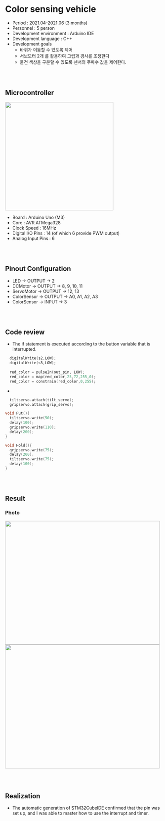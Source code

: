 # Color sensing vehicle
* Period : 2021.04-2021.06 (3 months)
* Personnel : 5 person
* Development environment : Arduino IDE
* Development language : C++
* Development goals  
  * 바퀴가 이동할 수 있도록 제어
  * 서보모터 2개 를 활용하여 그립과 경사를 조정한다 
  * 물건 색상을 구분할 수 있도록 센서의 주파수 값을 제어한다.

<br/> <br/>

## Microcontroller
<a href="#"><img src="?" width="350px" height="350px"></a> 
* Board : Arduino Uno (M3)
* Core : AVR ATMega328 
* Clock Speed : 16MHz
* Digital I/O Pins : 14 (of which 6 provide PWM output)
* Analog Input Pins : 6

<br/> <br/>

## Pinout Configuration
* LED -> OUTPUT -> 2
* DCMotor -> OUTPUT -> 8, 9, 10, 11
* ServoMotor -> OUTPUT -> 12, 13 
* ColorSensor -> OUTPUT -> A0, A1, A2, A3
* ColorSensor -> INPUT -> 3


<br/> <br/>



## Code review
* The if statement is executed according to the button variable that is interrupted.
```C
  digitalWrite(s2,LOW);               
  digitalWrite(s3,LOW);
  
  red_color = pulseIn(out_pin, LOW);
  red_color = map(red_color,25,72,255,0);  
  red_color = constrain(red_color,0,255);
```
* 
```C
  tiltservo.attach(tilt_servo);  
  gripservo.attach(grip_servo);
```
```C
void Put(){
  tiltservo.write(50);  
  delay(100);
  gripservo.write(110); 
  delay(200);
}

void Hold(){
  gripservo.write(75); 
  delay(200);
  tiltservo.write(75);
  delay(100);
}
```
<br/> <br/>

## Result
### Photo
<a href="#"><img src="?" width="500px" height="400px"></a>
<a href="#"><img src="?" width="500px" height="400px"></a>

<br/> <br/>

## Realization
* The automatic generation of STM32CubeIDE confirmed that the pin was set up, and I was able to master how to use the interrupt and timer.


